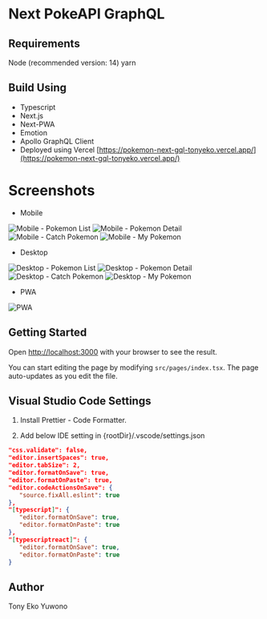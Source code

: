# Next PokeAPI GraphQL

## Requirements

Node (recommended version: 14)
yarn

## Build Using

- Typescript
- Next.js
- Next-PWA
- Emotion
- Apollo GraphQL Client
- Deployed using Vercel [https://pokemon-next-gql-tonyeko.vercel.app/](https://pokemon-next-gql-tonyeko.vercel.app/)

# Screenshots

- Mobile

![Mobile - Pokemon List](/screenshots/mobile-pokemon-list.png)
![Mobile - Pokemon Detail](/screenshots/mobile-pokemon-detail.png)
![Mobile - Catch Pokemon](/screenshots/mobile-catch-pokemon.png)
![Mobile - My Pokemon](/screenshots/mobile-my-pokemon.png)

- Desktop

![Desktop - Pokemon List](/screenshots/desktop-pokemon-list.png)
![Desktop - Pokemon Detail](/screenshots/desktop-pokemon-detail.png)
![Desktop - Catch Pokemon](/screenshots/desktop-catch-pokemon.png)
![Desktop - My Pokemon](/screenshots/desktop-my-pokemon.png)

- PWA

![PWA](/screenshots/pwa.jpg)

## Getting Started

Open [http://localhost:3000](http://localhost:3000) with your browser to see the result.

You can start editing the page by modifying `src/pages/index.tsx`. The page auto-updates as you edit the file.

## Visual Studio Code Settings

1. Install Prettier - Code Formatter.

2. Add below IDE setting in {rootDir}/.vscode/settings.json

```json
"css.validate": false,
"editor.insertSpaces": true,
"editor.tabSize": 2,
"editor.formatOnSave": true,
"editor.formatOnPaste": true,
"editor.codeActionsOnSave": {
   "source.fixAll.eslint": true
},
"[typescript]": {
   "editor.formatOnSave": true,
   "editor.formatOnPaste": true
},
"[typescriptreact]": {
   "editor.formatOnSave": true,
   "editor.formatOnPaste": true
}
```

## Author

Tony Eko Yuwono
